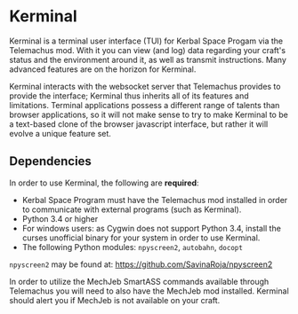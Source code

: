Kerminal
========

Kerminal is a terminal user interface (TUI) for Kerbal Space Progam via the
Telemachus mod. With it you can view (and log) data regarding your craft's
status and the environment around it, as well as transmit instructions. Many
advanced features are on the horizon for Kerminal.

Kerminal interacts with the websocket server that Telemachus provides to provide
the interface; Kerminal thus inherits all of its features and limitations.
Terminal applications possess a different range of talents than browser
applications, so it will not make sense to try to make Kerminal to be a
text-based clone of the browser javascript interface, but rather it will evolve
a unique feature set.

Dependencies
------------

In order to use Kerminal, the following are **required**:

 * Kerbal Space Program must have the Telemachus mod installed in order to
   communicate with external programs (such as Kerminal).
 * Python 3.4 or higher
 * For windows users: as Cygwin does not support Python 3.4, install the curses
   unofficial binary for your system in order to use Kerminal.
 * The following Python modules: `npyscreen2`, `autobahn`, `docopt`

`npyscreen2` may be found at: https://github.com/SavinaRoja/npyscreen2

In order to utilize the MechJeb SmartASS commands available through Telemachus
you will need to also have the MechJeb mod installed. Kerminal should alert
you if MechJeb is not available on your craft.

